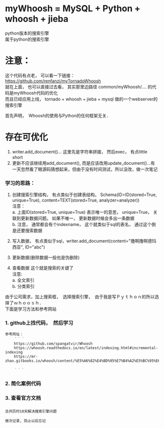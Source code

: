 

# myWhoosh = MySQL + Python + whoosh + jieba
python版本的搜索引擎  
属于python的搜索引擎  
# 注意：  
这个代码有点老， 可以看一下链接：https://github.com/renfanzi/myTornadoWhoosh  
就在上面， 也可以直接过去看， 其实那里边路径 common/myWhoosh/.... 的代码是myWhoosh代码的优化  
而且已经应用上线， tornado + whoosh + jieba + mysql 做的一个webserver的搜索引擎  

首先声明，　Whoosh的使用与Python的任何框架无关．  

# 存在可优化  
1. writer.add_document()... 这里先是字符串拼接， 然后exec， 有点little short  
2. 更新不应该继续用add_document(), 而是应该改用update_document()...有一天忽然看了眼源码猜想起来，但由于没有时间测试，所以没改，做一次笔记  


### 学习的思路：  
1. 创建搜索引擎结构， 有点类似于创建表结构， Schema(ID=ID(stored=True, unique=True), content=TEXT(stored=True, analyzer=analyzer))  
注意：  
a. 上面ID(stored=True, unique=True) 表示唯一的意思， unique=True， 关联到更新数据问题。  如果不唯一， 更新数据时候会多出一条数据  
b. 注意， 通常都会有个indexname， 这个就类似于sql的表名， 通过这个倒是还要搜索数据  

2. 写入数据， 有点类似于sql，writer.add_document(content="撸啊撸啊德玛西亚", ID="abc")  
3. 更新数据(删除数据一般也是伪删除)  
4. 查看数据  这个就是搜索的关键了  
注意:  
a. 全文索引  
b. 分类索引  


由于公司需求，加上搜索框，　选择搜索引擎，　由于我是写Ｐｙｔｈｏｎ的所以选择了ｗｈｏｏｓｈ．  
下面是学习方法和参考网站  

### 1. github上找代码，　然后学习
    参考网址：
        ｀｀｀
        https://github.com/spangatvir/Whoosh
        https://whoosh.readthedocs.io/en/latest/indexing.html#incremental-indexing
        https://mr-zhao.gitbooks.io/whoosh/content/%E5%A6%82%E4%BD%95%E7%B4%A2%E5%BC%95%E6%96%87%E6%A1%A3.html

        ｀｀｀

### 2. 简化案例代码

### 3. 查看官方文档

###
    总共历时10天解决搜索引擎问题

    做次记录, 防止以后忘记
